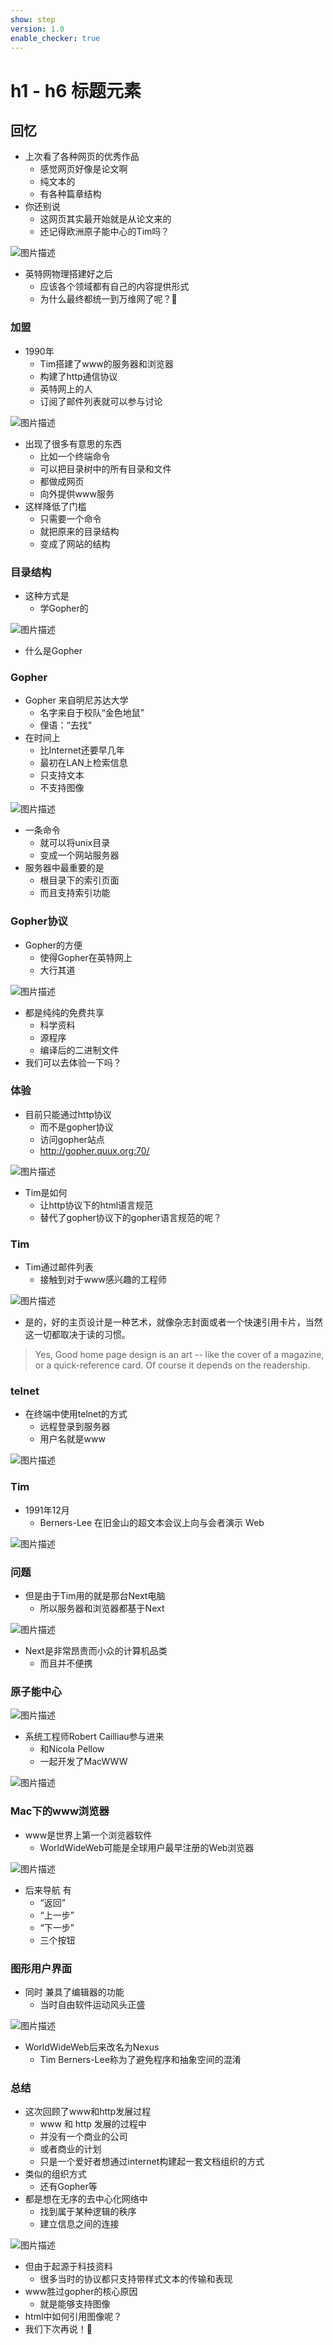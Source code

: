 ```yaml
---
show: step
version: 1.0
enable_checker: true
---
```


# h1 - h6 标题元素

## 回忆

- 上次看了各种网页的优秀作品
	- 感觉网页好像是论文啊
	- 纯文本的
	- 有各种篇章结构
- 你还别说
	- 这网页其实最开始就是从论文来的
	- 还记得欧洲原子能中心的Tim吗？

![图片描述](https://doc.shiyanlou.com/courses/uid1190679-20240730-1722308297056)

- 英特网物理搭建好之后
	- 应该各个领域都有自己的内容提供形式
	- 为什么最终都统一到万维网了呢？🤔

### 加盟

- 1990年
	- Tim搭建了www的服务器和浏览器
	- 构建了http通信协议
	- 英特网上的人
	- 订阅了邮件列表就可以参与讨论

![图片描述](https://doc.shiyanlou.com/courses/uid1190679-20240730-1722306439130)

- 出现了很多有意思的东西
	- 比如一个终端命令
	- 可以把目录树中的所有目录和文件
	- 都做成网页
	- 向外提供www服务
- 这样降低了门槛
	- 只需要一个命令
	- 就把原来的目录结构
	- 变成了网站的结构

### 目录结构

- 这种方式是
	- 学Gopher的

![图片描述](https://doc.shiyanlou.com/courses/uid1190679-20240730-1722308803248)

- 什么是Gopher

### Gopher

- Gopher 来自明尼苏达大学	
	- 名字来自于校队“金色地鼠”
	- 俚语：“去找”
- 在时间上
	- 比Internet还要早几年
	- 最初在LAN上检索信息
	- 只支持文本
	- 不支持图像

![图片描述](https://doc.shiyanlou.com/courses/uid1190679-20240730-1722309273187)

- 一条命令	
	- 就可以将unix目录
	- 变成一个网站服务器
- 服务器中最重要的是
	- 根目录下的索引页面
	- 而且支持索引功能

### Gopher协议

- Gopher的方便
	- 使得Gopher在英特网上
	- 大行其道

![图片描述](https://doc.shiyanlou.com/courses/uid1190679-20240730-1722309711991)

- 都是纯纯的免费共享
	- 科学资料
	- 源程序
	- 编译后的二进制文件
- 我们可以去体验一下吗？

### 体验

- 目前只能通过http协议
	- 而不是gopher协议
	- 访问gopher站点
	- http://gopher.quux.org:70/

![图片描述](https://doc.shiyanlou.com/courses/uid1190679-20240730-1722311017984)

- Tim是如何
	- 让http协议下的html语言规范
	- 替代了gopher协议下的gopher语言规范的呢？

### Tim

- Tim通过邮件列表
	-	接触到对于www感兴趣的工程师

![图片描述](https://doc.shiyanlou.com/courses/uid1190679-20240730-1722311446515)

- 是的，好的主页设计是一种艺术，就像杂志封面或者一个快速引用卡片，当然这一切都取决于读的习惯。

> Yes, Good home page design is an art -- like the cover of a magazine,  
or a quick-reference card. Of course it depends on the readership.

### telnet

- 在终端中使用telnet的方式
	- 远程登录到服务器
	- 用户名就是www

![图片描述](https://doc.shiyanlou.com/courses/uid1190679-20240730-1722328944584)

### Tim

- 1991年12月
	- Berners-Lee 在旧金山的超文本会议上向与会者演示 Web

![图片描述](https://doc.shiyanlou.com/courses/uid1190679-20240730-1722311242210)


### 问题

- 但是由于Tim用的就是那台Next电脑
	- 所以服务器和浏览器都基于Next

![图片描述](https://doc.shiyanlou.com/courses/uid1190679-20240817-1723897942799)

- Next是非常昂贵而小众的计算机品类
	- 而且并不便携 

### 原子能中心

![图片描述](https://doc.shiyanlou.com/courses/uid1190679-20240730-1722328973080)

- 系统工程师Robert Cailliau参与进来
	- 和Nicola Pellow
	- 一起开发了MacWWW

![图片描述](https://doc.shiyanlou.com/courses/uid1190679-20240730-1722347401171)

###  Mac下的www浏览器

- www是世界上第一个浏览器软件
	- WorldWideWeb可能是全球用户最早注册的Web浏览器

![图片描述](https://doc.shiyanlou.com/courses/uid1190679-20240922-1726992513415)

- 后来导航 有
	- “返回”
	- “上一步”
	- “下一步”
	- 三个按钮

### 图形用户界面

- 同时 兼具了编辑器的功能
	- 当时自由软件运动风头正盛

![图片描述](https://doc.shiyanlou.com/courses/uid1190679-20240730-1722347322388)

- WorldWideWeb后来改名为Nexus
	- Tim Berners-Lee称为了避免程序和抽象空间的混淆

### 总结
- 这次回顾了www和http发展过程
	- www 和 http 发展的过程中
	- 并没有一个商业的公司
	- 或者商业的计划
	- 只是一个爱好者想通过internet构建起一套文档组织的方式
- 类似的组织方式
	- 还有Gopher等
- 都是想在无序的去中心化网络中
	- 找到属于某种逻辑的秩序
	- 建立信息之间的连接

![图片描述](https://doc.shiyanlou.com/courses/uid1190679-20240730-1722347995390)

- 但由于起源于科技资料
	- 很多当时的协议都只支持带样式文本的传输和表现
- www胜过gopher的核心原因
	- 就是能够支持图像
- html中如何引用图像呢？
- 我们下次再说！👋
